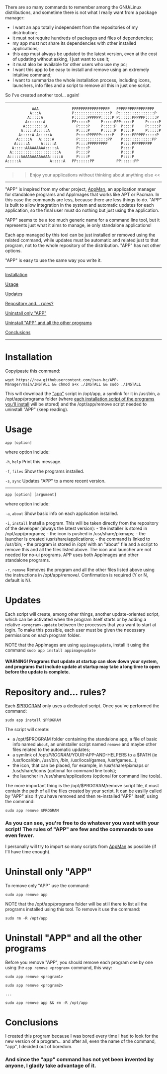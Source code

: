 There are so many commands to remember among the GNU/Linux distributions, and sometime there is not what I really want from a package manager:

- I want an app totally independent from the repositories of my distribution;
- it must not require hundreds of packages and files of dependencies;
- my app must not share its dependencies with other installed applications;
- this app must always be updated to the latest version, even at the cost of updating without asking, I just want to use it;
- it must also be available for other users who use my pc;
- I want this app to be easy to install and remove using an extremely intuitive command;
- I want to summarize the whole installation process, including icons, launchers, info files and a script to remove all this in just one script.

So I've created another tool... again!

------------------------------------------------------------------------
                                                                           
                AAA               PPPPPPPPPPPPPPPPP   PPPPPPPPPPPPPPPPP   
               A:::A              P::::::::::::::::P  P::::::::::::::::P  
              A:::::A             P::::::PPPPPP:::::P P::::::PPPPPP:::::P 
             A:::::::A            PP:::::P     P:::::PPP:::::P     P:::::P
            A:::::::::A             P::::P     P:::::P  P::::P     P:::::P
           A:::::A:::::A            P::::P     P:::::P  P::::P     P:::::P
          A:::::A A:::::A           P::::PPPPPP:::::P   P::::PPPPPP:::::P 
         A:::::A   A:::::A          P:::::::::::::PP    P:::::::::::::PP  
        A:::::A     A:::::A         P::::PPPPPPPPP      P::::PPPPPPPPP    
       A:::::AAAAAAAAA:::::A        P::::P              P::::P            
      A:::::::::::::::::::::A       P::::P              P::::P            
     A:::::AAAAAAAAAAAAA:::::A      P::::P              P::::P            
    A:::::A             A:::::A   PP::::::PP          PP::::::PP          

------------------------------------------------------------------------

 >>  Enjoy your applications without thinking about anything else   <<   
  
------------------------------------------------------------------------

"APP" is inspired from my other project, [AppMan](https://github.com/ivan-hc/AppMan), an application manager for standalone programs and AppImages that works like APT or Pacman. In this case the commands are less, because there are less things to do. "APP" is built to allow integration in the system and automatic updates for each application, so the final user must do nothing but just using the application.

"APP" seems to be a too much generic name for a command line tool, but it represents just what it aims to manage, ie only standalone applications!

Each app managed by this tool can be just installed or removed using the related command, while updates must be automatic and related just to that program, not to the whole repository of the distribution. "APP" has not other options.

"APP" is easy to use the same way you write it.

-----------------------

[Installation](#installation)

[Usage](#usage)

[Updates](#updates)

[Repository and... rules?](#repository-and-rules)

[Uninstall only "APP"](#uninstall-only-app)

[Uninstall "APP" and all the other programs](#uninstall-app-and-all-the-other-programs)

[Conclusions](#conclusions)

-----------------------

# Installation
Copy/paste this command:

`wget https://raw.githubusercontent.com/ivan-hc/APP-Manager/main/INSTALL && chmod a+x ./INSTALL && sudo ./INSTALL`

This will download the ["app"](https://github.com/ivan-hc/APP-Manager/blob/main/app) script in /opt/app, a symlink for it in /usr/bin, a /opt/app/programs folder (where [each installation script of the programs you'll install](https://github.com/ivan-hc/APP-Manager/tree/main/programs) will be stored) and the /opt/app/remove script needed to uninstall "APP" (keep reading).

# Usage

  `app [option]`
  
  where option include:
  
  `-h`, `help`	Print this message.

  `-f`, `files`	Show the programs installed.

  `-s`, `sync`	Updates "APP" to a more recent version.

  -----------------------------------------------------------------------
      
  `app [option] [argument]`
  
  where option include:
  
  `-a`, `about`	Show basic info on each application installed.
  		  
  `-i`, `install` Install a program. This will be taken directly from the
  		repository of the developer (always the latest version):
  		- the installer is stored in /opt/app/programs;
  		- the icon is pushed in /usr/share/pixmaps;
  		- the launcher is created /usr/share/applications;
  		- the command is linked to /usr/bin;
		- the program is stored in /opt/<program> with an "about"
		file and a script to remove this and all the files listed
		above.
		The icon and launcher are not needed for no-ui programs.
  		APP uses both AppImages and other standalone programs.
  		
  `-r`, `remove` Removes the program and all the other files listed above
  		using the instructions in /opt/app/remove/<program>.
  		Confirmation is required (Y or N, default is N).

# Updates
Each script will create, among other things, another update-oriented script, which can be activated when the program itself starts or by adding a relative `<program>-update` between the processes that you want to start at login. To make this possible, each user must be given the necessary permissions on each program folder.

NOTE that the AppImages are using `appimageupdate`, install it using the command `sudo app install appimageupdate`
	
#### WARNING! Programs that update at startup can slow down your system, and programs that include update at startup may take a long time to open before the update is complete.

           
# Repository and... rules?
Each [$PROGRAM](https://github.com/ivan-hc/APP-Manager/tree/main/programs) only uses a dedicated script. Once you've performed the command:
	
`sudo app install $PROGRAM`
	
The script will create:
- a /opt/$PROGRAM folder containing the standalone app, a file of basic info named `about`, an uninstaller script named `remove` and maybe other files related to the automatic updates;
- a symlink of /opt/$PROGRAM/$YOUR-APP-AND-HELPERS to a $PATH (ie /usr/local/bin, /usr/bin, /bin, /usr/local/games, /usr/games...);
- the icon, that can be placed, for example, in /usr/share/pixmaps or /usr/share/icons (optional for command line tools);
- the launcher in /usr/share/applications (optional for command line tools).
	
The more important thing is the /opt/$PROGRAM/remove script file, it must contain the path of all the files created by your script. It can be easilly called by "APP" also if you have removed and then re-installed "APP" itself, using the command:
	
`sudo app remove $PROGRAM`
	
### As you can see, you're free to do whatever you want with your script! The rules of "APP" are few and the commands to use even fewer.

I personally will try to import so many scripts from [AppMan](https://github.com/ivan-hc/AppMan) as possible (if I'll have time enough).
	
# Uninstall only "APP"
To remove only "APP" use the command:

`sudo app remove app`

NOTE that the /opt/app/programs folder will be still there to list all the programs installed using this tool. To remove it use the command:

`sudo rm -R /opt/app`

# Uninstall "APP" and all the other programs
Before you remove "APP", you should remove each program one by one using the `app remove <program>` command, this way:

`sudo app remove <program1>`

`sudo app remove <program2>`

`...`

`sudo app remove app && rm -R /opt/app`

# Conclusions
I created this program because I was bored every time I had to look for the new version of a program... and after all, even the name of the command, "app", I decided out of boredom.
	
### And since the "app" command has not yet been invented by anyone, I gladly take advantage of it.

